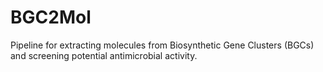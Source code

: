 # BGC2Mol
Pipeline for extracting molecules from Biosynthetic Gene Clusters (BGCs) and screening potential antimicrobial activity.
